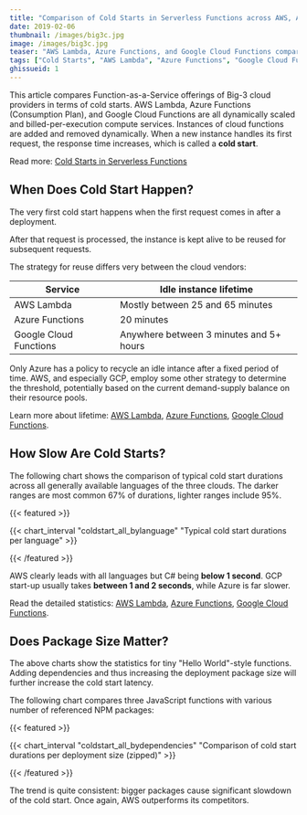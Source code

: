 ```yaml
---
title: "Comparison of Cold Starts in Serverless Functions across AWS, Azure, and GCP"
date: 2019-02-06
thumbnail: /images/big3c.jpg
image: /images/big3c.jpg
teaser: "AWS Lambda, Azure Functions, and Google Cloud Functions compared in terms of cold starts across all supported languages"
tags: ["Cold Starts", "AWS Lambda", "Azure Functions", "Google Cloud Functions", "AWS", "Azure", "GCP"]
ghissueid: 1
---
```


This article compares Function-as-a-Service offerings of Big-3 cloud providers in terms of cold starts. AWS Lambda, Azure Functions (Consumption Plan), and Google Cloud Functions are all dynamically scaled and billed-per-execution compute services. Instances of cloud functions are added and removed dynamically. When a new instance handles its first request, the response time increases, which is called a **cold start**.

Read more: [Cold Starts in Serverless Functions](/coldstarts/define/)

When Does Cold Start Happen?
----------------------------

The very first cold start happens when the first request comes in after a deployment. 

After that request is processed, the instance is kept alive to be reused for subsequent requests. 

The strategy for reuse differs very between the cloud vendors:

| Service                   | Idle instance lifetime                   |
|---------------------------|------------------------------------------|
| AWS Lambda                | Mostly between 25 and 65 minutes         |
| Azure Functions           | 20 minutes                               |
| Google Cloud Functions    | Anywhere between 3 minutes and 5+ hours  |

Only Azure has a policy to recycle an idle intance after a fixed period of time. AWS, and especially GCP, employ some other strategy to determine the threshold, potentially based on the current demand-supply balance on their resource pools.

Learn more about lifetime: [AWS Lambda](/coldstarts/aws/intervals/), [Azure Functions](/coldstarts/azure/intervals/), [Google Cloud Functions](/coldstarts/gcp/intervals/).

How Slow Are Cold Starts?
-------------------------

The following chart shows the comparison of typical cold start durations across all generally available languages of the three clouds. The darker ranges are most common 67% of durations, lighter ranges include 95%.

{{< featured >}}

{{< chart_interval 
    "coldstart_all_bylanguage"
    "Typical cold start durations per language" >}}

{{< /featured >}}    

AWS clearly leads with all languages but C# being **below 1 second**. GCP start-up usually takes **between 1 and 2 seconds**, while Azure is far slower.

Read the detailed statistics: [AWS Lambda](/coldstarts/aws/languages/), [Azure Functions](/coldstarts/azure/languages/), [Google Cloud Functions](/coldstarts/gcp/languages/).

Does Package Size Matter?
-------------------------

The above charts show the statistics for tiny "Hello World"-style functions. Adding dependencies and thus increasing the deployment package size will further increase the cold start latency.

The following chart compares three JavaScript functions with various number of referenced NPM packages:

{{< featured >}}

{{< chart_interval 
    "coldstart_all_bydependencies"
    "Comparison of cold start durations per deployment size (zipped)" >}}

{{< /featured >}}    

The trend is quite consistent: bigger packages cause significant slowdown of the cold start. Once again, AWS outperforms its competitors.
